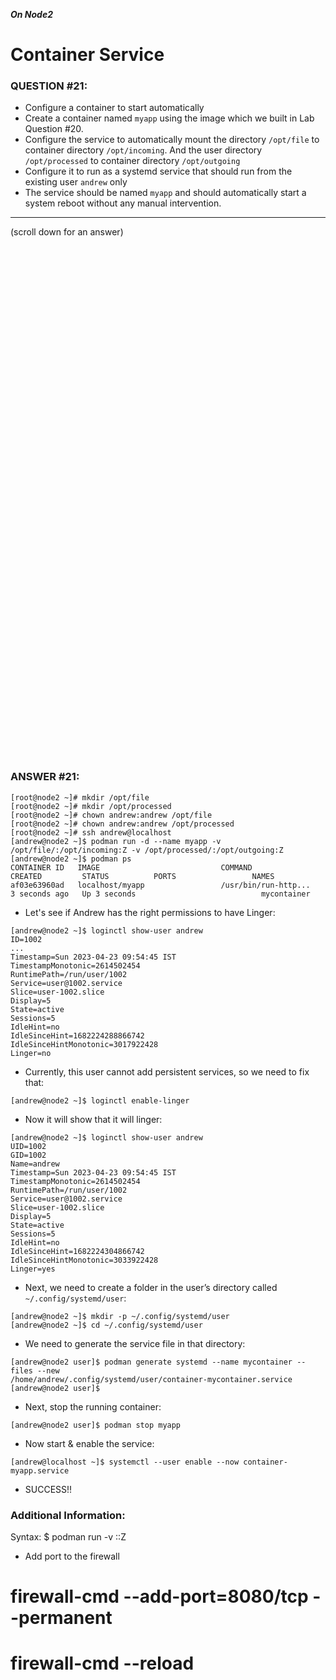 ***On Node2***
# Container Service

### QUESTION #21: 
* Configure a container to start automatically 
* Create a container named ```myapp``` using the image which we built in Lab Question #20. 
* Configure the service to automatically mount the directory ```/opt/file``` to container directory ```/opt/incoming```. 
And the user directory ```/opt/processed``` to container directory ```/opt/outgoing``` 
* Configure it to run as a systemd service that should run from the existing user ```andrew``` only
* The service should be named ```myapp``` and should automatically start a system reboot without any manual intervention. 

***
(scroll down for an answer)

<br/><br/><br/><br/><br/><br/><br/><br/><br/><br/><br/><br/><br/><br/><br/><br/><br/><br/><br/><br/><br/><br/><br/><br/>
<br/><br/><br/><br/><br/><br/><br/><br/><br/><br/><br/><br/><br/><br/><br/><br/><br/><br/><br/><br/><br/><br/><br/><br/>

### ANSWER #21:
```
[root@node2 ~]# mkdir /opt/file
[root@node2 ~]# mkdir /opt/processed
[root@node2 ~]# chown andrew:andrew /opt/file
[root@node2 ~]# chown andrew:andrew /opt/processed
[root@node2 ~]# ssh andrew@localhost
[andrew@node2 ~]$ podman run -d --name myapp -v /opt/file/:/opt/incoming:Z -v /opt/processed/:/opt/outgoing:Z
[andrew@node2 ~]$ podman ps
CONTAINER ID   IMAGE                           COMMAND                  CREATED         STATUS          PORTS                 NAMES
af03e63960ad   localhost/myapp                 /usr/bin/run-http...    3 seconds ago   Up 3 seconds                            mycontainer
```

* Let's see if Andrew has the right permissions to have Linger:

```
[andrew@node2 ~]$ loginctl show-user andrew
ID=1002
...
Timestamp=Sun 2023-04-23 09:54:45 IST
TimestampMonotonic=2614502454
RuntimePath=/run/user/1002
Service=user@1002.service
Slice=user-1002.slice
Display=5
State=active
Sessions=5
IdleHint=no
IdleSinceHint=1682224288866742
IdleSinceHintMonotonic=3017922428
Linger=no
```

* Currently, this user cannot add persistent services, so we need to fix that:
```
[andrew@node2 ~]$ loginctl enable-linger
```

* Now it will show that it will linger: 
```
[andrew@node2 ~]$ loginctl show-user andrew
UID=1002
GID=1002
Name=andrew
Timestamp=Sun 2023-04-23 09:54:45 IST
TimestampMonotonic=2614502454
RuntimePath=/run/user/1002
Service=user@1002.service
Slice=user-1002.slice
Display=5
State=active
Sessions=5
IdleHint=no
IdleSinceHint=1682224304866742
IdleSinceHintMonotonic=3033922428
Linger=yes
```

* Next, we need to create a folder in the user’s directory called ```~/.config/systemd/user```:
```
[andrew@node2 ~]$ mkdir -p ~/.config/systemd/user
[andrew@node2 ~]$ cd ~/.config/systemd/user
```

* We need to generate the service file in that directory: 
```
[andrew@node2 user]$ podman generate systemd --name mycontainer --files --new
/home/andrew/.config/systemd/user/container-mycontainer.service
[andrew@node2 user]$
```

* Next, stop the running container:
```
[andrew@node2 user]$ podman stop myapp
```

* Now start & enable the service:
```
[andrew@localhost ~]$ systemctl --user enable --now container-myapp.service
```

* SUCCESS!!

### Additional Information:

Syntax: 
$ podman run -v <src>:<dst>:Z <image> 

* Add port to the firewall 

# firewall-cmd --add-port=8080/tcp --permanent 
# firewall-cmd --reload 
